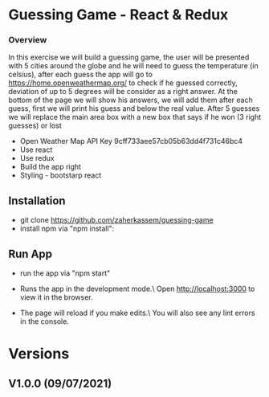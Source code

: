 # Guessing Game - React & Redux 

### **Overview**

In this exercise we will build a guessing game, the user will be presented with 5 cities around
the globe and he will need to guess the temperature (in celsius), after each guess the app will
go to https://home.openweathermap.org/ to check if he guessed correctly, deviation of up to 5
degrees will be consider as a right answer.
At the bottom of the page we will show his answers, we will add them after each guess, first we
will print his guess and below the real value.
After 5 guesses we will replace the main area box with a new box that says if he won (3 right
guesses) or lost


- Open Weather Map API Key  9cff733aee57cb05b63dd4f731c46bc4
- Use react
- Use redux
- Build the app right
- Styling - bootstarp react

## Installation
- git clone https://github.com/zaherkassem/guessing-game
- install npm via "npm install":

## Run App

- run the app via "npm start"

- Runs the app in the development mode.\ Open [http://localhost:3000](http://localhost:3000) to view it in the browser.
- The page will reload if you make edits.\ You will also see any lint errors in the console.

# Versions

## V1.0.0 (09/07/2021)